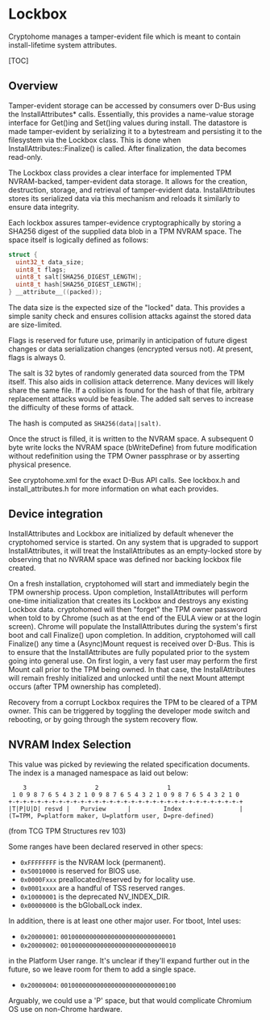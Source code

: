 # Lockbox

Cryptohome manages a tamper-evident file which is meant to contain
install-lifetime system attributes.

[TOC]

## Overview

Tamper-evident storage can be accessed by consumers over D-Bus using the
InstallAttributes* calls. Essentially, this provides a name-value storage
interface for Get()ing and Set()ing values during install. The datastore is made
tamper-evident by serializing it to a bytestream and persisting it to the
filesystem via the Lockbox class. This is done when
InstallAttributes::Finalize() is called. After finalization, the data becomes
read-only.

The Lockbox class provides a clear interface for implemented TPM NVRAM-backed,
tamper-evident data storage. It allows for the creation, destruction, storage,
and retrieval of tamper-evident data. InstallAttributes stores its serialized
data via this mechanism and reloads it similarly to ensure data integrity.

Each lockbox assures tamper-evidence cryptographically by storing a SHA256
digest of the supplied data blob in a TPM NVRAM space. The space itself is
logically defined as follows:

```c
struct {
  uint32_t data_size;
  uint8_t flags;
  uint8_t salt[SHA256_DIGEST_LENGTH];
  uint8_t hash[SHA256_DIGEST_LENGTH];
} __attribute__((packed));
```

The data size is the expected size of the "locked" data. This provides a simple
sanity check and ensures collision attacks against the stored data are
size-limited.

Flags is reserved for future use, primarily in anticipation of future digest
changes or data serialization changes (encrypted versus not). At present, flags
is always 0.

The salt is 32 bytes of randomly generated data sourced from the TPM itself.
This also aids in collision attack deterrence. Many devices will likely share
the same file. If a collision is found for the hash of that file, arbitrary
replacement attacks would be feasible. The added salt serves to increase the
difficulty of these forms of attack.

The hash is computed as `SHA256(data||salt)`.

Once the struct is filled, it is written to the NVRAM space. A subsequent 0 byte
write locks the NVRAM space (bWriteDefine) from future modification without
redefinition using the TPM Owner passphrase or by asserting physical presence.

See cryptohome.xml for the exact D-Bus API calls. See lockbox.h and
install_attributes.h for more information on what each provides.

## Device integration

InstallAttributes and Lockbox are initialized by default whenever the
cryptohomed service is started. On any system that is upgraded to support
InstallAttributes, it will treat the InstallAttributes as an empty-locked store
by observing that no NVRAM space was defined nor backing lockbox file created.

On a fresh installation, cryptohomed will start and immediately begin the TPM
ownership process. Upon completion, InstallAttributes will perform one-time
initialization that creates its Lockbox and destroys any existing Lockbox data.
cryptohomed will then "forget" the TPM owner password when told to by Chrome
(such as at the end of the EULA view or at the login screen). Chrome will
populate the InstallAttributes during the system's first boot and call
Finalize() upon completion. In addition, cryptohomed will call Finalize() any
time a (Async)Mount request is received over D-Bus. This is to ensure that the
InstallAttributes are fully populated prior to the system going into general
use. On first login, a very fast user may perform the first Mount call prior to
the TPM being owned. In that case, the InstallAttributes will remain freshly
initialized and unlocked until the next Mount attempt occurs (after TPM
ownership has completed).

Recovery from a corrupt Lockbox requires the TPM to be cleared of a TPM owner.
This can be triggered by toggling the developer mode switch and rebooting, or by
going through the system recovery flow.

## NVRAM Index Selection

This value was picked by reviewing the related specification documents. The
index is a managed namespace as laid out below:

```
    3                   2                   1
 1 0 9 8 7 6 5 4 3 2 1 0 9 8 7 6 5 4 3 2 1 0 9 8 7 6 5 4 3 2 1 0
+-+-+-+-+-+-+-+-+-+-+-+-+-+-+-+-+-+-+-+-+-+-+-+-+-+-+-+-+-+-+-+-+
|T|P|U|D| resvd |   Purview      |         Index                |
(T=TPM, P=platform maker, U=platform user, D=pre-defined)
```

(from TCG TPM Structures rev 103)

Some ranges have been declared reserved in other specs:

*   `0xFFFFFFFF` is the NVRAM lock (permanent).
*   `0x50010000` is reserved for BIOS use.
*   `0x0000Fxxx` preallocated/reserved by for locality use.
*   `0x0001xxxx` are a handful of TSS reserved ranges.
*   `0x10000001` is the deprecated NV_INDEX_DIR.
*   `0x00000000` is the bGlobalLock index.

In addition, there is at least one other major user. For tboot, Intel uses:

*   `0x20000001`: `00100000000000000000000000000001`
*   `0x20000002`: `00100000000000000000000000000010`

in the Platform User range. It's unclear if they'll expand further out in the
future, so we leave room for them to add a single space.

*   `0x20000004`: `00100000000000000000000000000100`

Arguably, we could use a 'P' space, but that would complicate Chromium OS use on
non-Chrome hardware.
